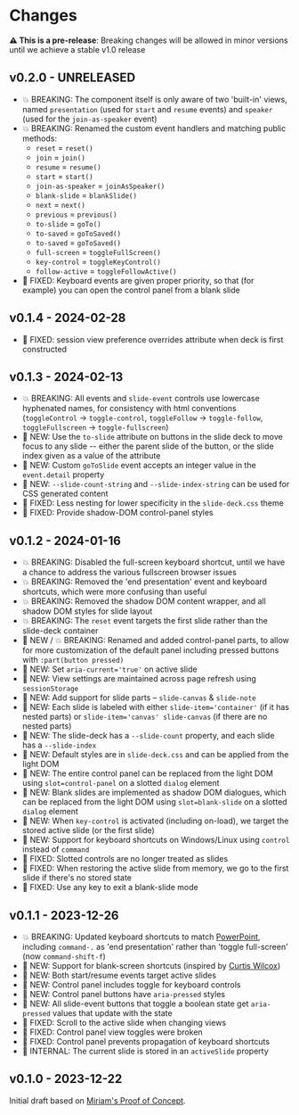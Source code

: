 # Changes

**⚠️ This is a pre-release**:
Breaking changes will be allowed in minor versions
until we achieve a stable v1.0 release

## v0.2.0 - UNRELEASED

- 💥 BREAKING: The component itself is only aware of two 'built-in' views,
  named `presentation` (used for `start` and `resume` events)
  and `speaker` (used for the `join-as-speaker` event)
- 💥 BREAKING: Renamed the custom event handlers and matching public methods:
  - `reset` = `reset()`
  - `join` = `join()`
  - `resume` = `resume()`
  - `start` = `start()`
  - `join-as-speaker` = `joinAsSpeaker()`
  - `blank-slide` = `blankSlide()`
  - `next` = `next()`
  - `previous` = `previous()`
  - `to-slide` = `goTo()`
  - `to-saved` = `goToSaved()`
  - `to-saved` = `goToSaved()`
  - `full-screen` = `toggleFullScreen()`
  - `key-control` = `toggleKeyControl()`
  - `follow-active` = `toggleFollowActive()`
- 🐞 FIXED: Keyboard events are given proper priority, so that
  (for example) you can open the control panel from a blank slide

## v0.1.4 - 2024-02-28

- 🐞 FIXED: session view preference overrides attribute
  when deck is first constructed

## v0.1.3 - 2024-02-13

- 💥 BREAKING: All events and `slide-event` controls use
  lowercase hyphenated names, for consistency with html conventions
  (`toggleControl` -> `toggle-control`,
  `toggleFollow` -> `toggle-follow`,
  `toggleFullscreen` -> `toggle-fullscreen`)
- 🚀 NEW: Use the `to-slide` attribute on buttons in the slide deck
  to move focus to any slide -- either the parent slide of the button,
  or the slide index given as a value of the attribute
- 🚀 NEW: Custom `goToSlide` event accepts an integer value
  in the `event.detail` property
- 🚀 NEW: `--slide-count-string` and `--slide-index-string`
  can be used for CSS generated content
- 🐞 FIXED: Less nesting for lower specificity in the `slide-deck.css` theme
- 🐞 FIXED: Provide shadow-DOM control-panel styles

## v0.1.2 - 2024-01-16

- 💥 BREAKING: Disabled the full-screen keyboard shortcut,
  until we have a chance to address the various
  fullscreen browser issues
- 💥 BREAKING: Removed the 'end presentation' event
  and keyboard shortcuts, which were more confusing than useful
- 💥 BREAKING: Removed the shadow DOM content wrapper,
  and all shadow DOM styles for slide layout
- 💥 BREAKING: The `reset` event targets the first slide
  rather than the slide-deck container
- 🚀 NEW / 💥 BREAKING: Renamed and added control-panel parts,
  to allow for more customization of the default panel
  including pressed buttons with `:part(button pressed)`
- 🚀 NEW: Set `aria-current='true'` on active slide
- 🚀 NEW: View settings are maintained across page refresh
  using `sessionStorage`
- 🚀 NEW: Add support for slide parts – `slide-canvas` & `slide-note`
- 🚀 NEW: Each slide is labeled with either
  `slide-item='container'` (if it has nested parts)
  or `slide-item='canvas' slide-canvas` (if there are no nested parts)
- 🚀 NEW: The slide-deck has a `--slide-count` property,
  and each slide has a `--slide-index`
- 🚀 NEW: Default styles are in `slide-deck.css`
  and can be applied from the light DOM
- 🚀 NEW: The entire control panel can be replaced
  from the light DOM using `slot=control-panel`
  on a slotted `dialog` element
- 🚀 NEW: Blank slides are implemented as shadow DOM dialogues,
  which can be replaced from the light DOM using `slot=blank-slide`
  on a slotted `dialog` element
- 🚀 NEW: When `key-control` is activated (including on-load),
  we target the stored active slide (or the first slide)
- 🚀 NEW: Support for keyboard shortcuts on Windows/Linux
  using `control` instead of `command`
- 🐞 FIXED: Slotted controls are no longer treated as slides
- 🐞 FIXED: When restoring the active slide from memory,
  we go to the first slide if there's no stored state
- 🐞 FIXED: Use any key to exit a blank-slide mode

## v0.1.1 - 2023-12-26

- 💥 BREAKING: Updated keyboard shortcuts
  to match [PowerPoint](https://support.microsoft.com/en-us/office/use-keyboard-shortcuts-to-deliver-powerpoint-presentations-1524ffce-bd2a-45f4-9a7f-f18b992b93a0#bkmk_frequent_macos),
  including `command-.` as 'end presentation'
  rather than 'toggle full-screen' (now `command-shift-f`)
- 🚀 NEW: Support for blank-screen shortcuts
  (inspired by [Curtis Wilcox](https://codepen.io/ccwilcox/details/NWJWwOE))
- 🚀 NEW: Both start/resume events target active slides
- 🚀 NEW: Control panel includes toggle for keyboard controls
- 🚀 NEW: Control panel buttons have `aria-pressed` styles
- 🚀 NEW: All slide-event buttons that toggle a boolean state
  get `aria-pressed` values that update with the state
- 🐞 FIXED: Scroll to the active slide when changing views
- 🐞 FIXED: Control panel view toggles were broken
- 🐞 FIXED: Control panel prevents propagation of keyboard shortcuts
- 👀 INTERNAL: The current slide is stored in an `activeSlide` property

## v0.1.0 - 2023-12-22

Initial draft
based on
[Miriam's Proof of Concept](https://codepen.io/miriamsuzanne/pen/eYXOLjE?editors=1010).
